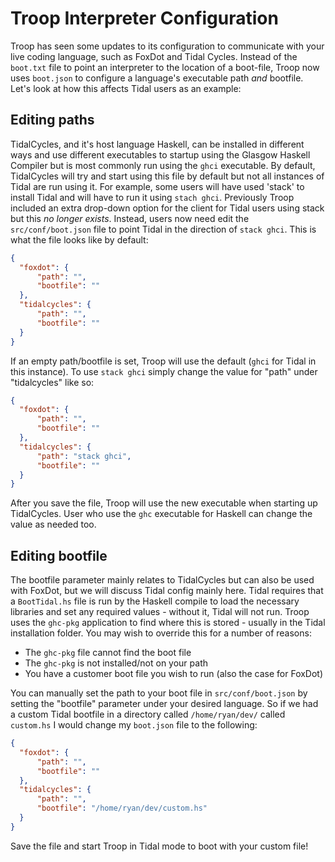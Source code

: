 # Troop Interpreter Configuration

Troop has seen some updates to its configuration to communicate with your live coding language, such as FoxDot and Tidal Cycles. Instead of the `boot.txt` file to point an interpreter to the location of a boot-file, Troop now uses `boot.json` to configure a language's executable path *and* bootfile. Let's look at how this affects Tidal users as an example:

## Editing paths

TidalCycles, and it's host language Haskell, can be installed in different ways and use different executables to startup using the Glasgow Haskell Compiler but is most commonly run using the `ghci` executable. By default, TidalCycles will try and start using this file by default but not all instances of Tidal are run using it. For example, some users will have used 'stack' to install Tidal and will have to run it using `stach ghci`. Previously Troop included an extra drop-down option for the client for Tidal users using stack but this *no longer exists*. Instead, users now need edit the `src/conf/boot.json` file to point Tidal in the direction of `stack ghci`. This is what the file looks like by default:

```json
{
  "foxdot": {
      "path": "",
      "bootfile": ""
  },
  "tidalcycles": {
      "path": "",
      "bootfile": ""
  }
}
```

If an empty path/bootfile is set, Troop will use the default (`ghci` for Tidal in this instance). To use `stack ghci` simply change the value for "path" under "tidalcycles" like so:


```json
{
  "foxdot": {
      "path": "",
      "bootfile": ""
  },
  "tidalcycles": {
      "path": "stack ghci",
      "bootfile": ""
  }
}
```

After you save the file, Troop will use the new executable when starting up TidalCycles. User who use the `ghc` executable for Haskell can change the value as needed too.

## Editing bootfile

The bootfile parameter mainly relates to TidalCycles but can also be used with FoxDot, but we will discuss Tidal config mainly here. Tidal requires that a `BootTidal.hs` file is run by the Haskell compile to load the necessary libraries and set any required values - without it, Tidal will not run. Troop uses the `ghc-pkg` application to find where this is stored - usually in the Tidal installation folder. You may wish to override this for a number of reasons:

- The `ghc-pkg` file cannot find the boot file
- The `ghc-pkg` is not installed/not on your path
- You have a customer boot file you wish to run (also the case for FoxDot)

You can manually set the path to your boot file in `src/conf/boot.json` by setting the "bootfile" parameter under your desired language. So if we had a custom Tidal bootfile in a directory called `/home/ryan/dev/` called `custom.hs` I would change my `boot.json` file to the following:

```json
{
  "foxdot": {
      "path": "",
      "bootfile": ""
  },
  "tidalcycles": {
      "path": "",
      "bootfile": "/home/ryan/dev/custom.hs"
  }
}
```

Save the file and start Troop in Tidal mode to boot with your custom file!
